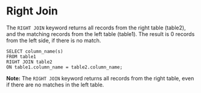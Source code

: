 # Right Join

The `RIGHT JOIN` keyword returns all records from the right table (table2), and the matching records from the left table (table1). The result is 0 records from the left side, if there is no match.

```
SELECT column_name(s)
FROM table1
RIGHT JOIN table2
ON table1.column_name = table2.column_name;
```

**Note:** The `RIGHT JOIN` keyword returns all records from the right table, even if there are no matches in the left table.
